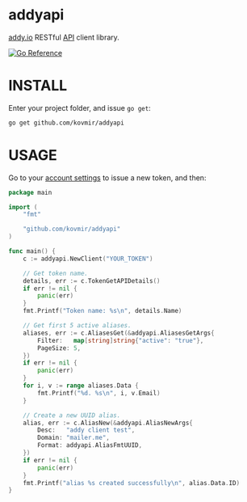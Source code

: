 # addyapi

[addy.io][1] RESTful [API][3] client library.

[![Go Reference](https://pkg.go.dev/badge/github.com/kovmir/addyapi.svg)](https://pkg.go.dev/github.com/kovmir/addyapi)

# INSTALL

Enter your project folder, and issue `go get`:

```bash
go get github.com/kovmir/addyapi
```

# USAGE

Go to your [account settings][2] to issue a new token, and then:

```go
package main

import (
	"fmt"

	"github.com/kovmir/addyapi"
)

func main() {
	c := addyapi.NewClient("YOUR_TOKEN")

	// Get token name.
	details, err := c.TokenGetAPIDetails()
	if err != nil {
		panic(err)
	}
	fmt.Printf("Token name: %s\n", details.Name)

	// Get first 5 active aliases.
	aliases, err := c.AliasesGet(&addyapi.AliasesGetArgs{
		Filter:   map[string]string{"active": "true"},
		PageSize: 5,
	})
	if err != nil {
		panic(err)
	}
	for i, v := range aliases.Data {
		fmt.Printf("%d. %s\n", i, v.Email)
	}

	// Create a new UUID alias.
	alias, err := c.AliasNew(&addyapi.AliasNewArgs{
		Desc:   "addy client test",
		Domain: "mailer.me",
		Format: addyapi.AliasFmtUUID,
	})
	if err != nil {
		panic(err)
	}
	fmt.Printf("alias %s created successfully\n", alias.Data.ID)
}
```

[1]: https://addy.io/
[2]: https://app.addy.io/settings/api
[3]: https://app.addy.io/docs/#
